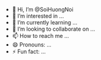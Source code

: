 - 👋 Hi, I’m @SoiHuongNoi
- 👀 I’m interested in ...
- 🌱 I’m currently learning ...
- 💞️ I’m looking to collaborate on ...
- 📫 How to reach me ...
- 😄 Pronouns: ...
- ⚡ Fun fact: ...

<!---
SoiHuongNoi/SoiHuongNoi is a ✨ special ✨ repository because its `README.md` (this file) appears on your GitHub profile.
You can click the Preview link to take a look at your changes.
--->
